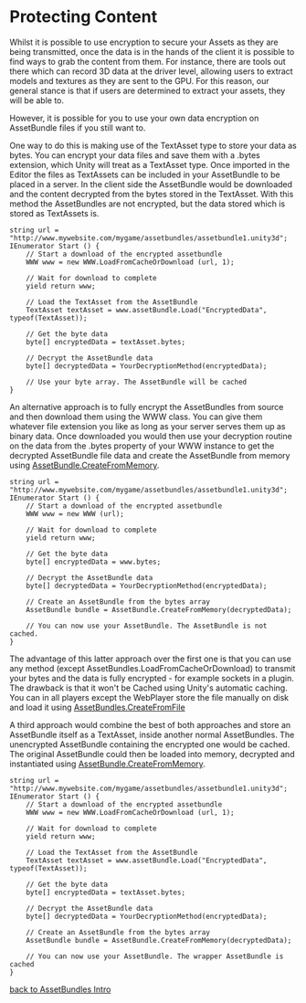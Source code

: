 Protecting Content
==================


Whilst it is possible to use encryption to secure your Assets as they are being transmitted, once the data is in the hands of the client it is possible to find ways to grab the content from them. For instance, there are tools out there which can record 3D data at the driver level, allowing users to extract models and textures as they are sent to the GPU. For this reason, our general stance is that if users are determined to extract your assets, they will be able to. 

However, it is possible for you to use your own data encryption on AssetBundle files if you still want to.

One way to do this is making use of the TextAsset type to store your data as bytes. You can encrypt your data files and save them with a .bytes extension, which Unity will treat as a TextAsset type. Once imported in the Editor the files as TextAssets can be included in your AssetBundle to be placed in a server. In the client side the AssetBundle would be downloaded and the content decrypted from the bytes stored in the TextAsset. With this method the AssetBundles are not encrypted, but the data stored which is stored as TextAssets is.


````
string url = "http://www.mywebsite.com/mygame/assetbundles/assetbundle1.unity3d";
IEnumerator Start () {
    // Start a download of the encrypted assetbundle
    WWW www = new WWW.LoadFromCacheOrDownload (url, 1);

    // Wait for download to complete
    yield return www;

    // Load the TextAsset from the AssetBundle
    TextAsset textAsset = www.assetBundle.Load("EncryptedData", typeof(TextAsset));
 
    // Get the byte data
    byte[] encryptedData = textAsset.bytes;

    // Decrypt the AssetBundle data
    byte[] decryptedData = YourDecryptionMethod(encryptedData);

    // Use your byte array. The AssetBundle will be cached
}
````


An alternative approach is to fully encrypt the AssetBundles from source and then download them using the WWW class. You can give them whatever file extension you like as long as your server serves them up as binary data. Once downloaded you would then use your decryption routine on the data from the .bytes property of your WWW instance to get the decrypted AssetBundle file data and create the AssetBundle from memory using [AssetBundle.CreateFromMemory](ScriptRef:AssetBundle.CreateFromMemory.html.html).


````
string url = "http://www.mywebsite.com/mygame/assetbundles/assetbundle1.unity3d";
IEnumerator Start () {
    // Start a download of the encrypted assetbundle
    WWW www = new WWW (url);

    // Wait for download to complete
    yield return www;

    // Get the byte data
    byte[] encryptedData = www.bytes;

    // Decrypt the AssetBundle data
    byte[] decryptedData = YourDecryptionMethod(encryptedData);

    // Create an AssetBundle from the bytes array
    AssetBundle bundle = AssetBundle.CreateFromMemory(decryptedData);

    // You can now use your AssetBundle. The AssetBundle is not cached.
}
````


The advantage of this latter approach over the first one is that you can use any method (except AssetBundles.LoadFromCacheOrDownload) to transmit your bytes and the data is fully encrypted - for example sockets in a plugin. The drawback is that it won't be Cached using Unity's automatic caching. You can in all players except the WebPlayer store the file manually on disk and load it using [AssetBundles.CreateFromFile](ScriptRef:AssetBundle.CreateFromFile.html.html)

A third approach would combine the best of both approaches and store an AssetBundle itself as a TextAsset, inside another normal AssetBundles. The unencrypted AssetBundle containing the encrypted one would be cached. The original AssetBundle could then be loaded into memory, decrypted and instantiated using [AssetBundle.CreateFromMemory](ScriptRef:AssetBundle.CreateFromMemory.html.html).

````
string url = "http://www.mywebsite.com/mygame/assetbundles/assetbundle1.unity3d";
IEnumerator Start () {
    // Start a download of the encrypted assetbundle
    WWW www = new WWW.LoadFromCacheOrDownload (url, 1);

    // Wait for download to complete
    yield return www;

    // Load the TextAsset from the AssetBundle
    TextAsset textAsset = www.assetBundle.Load("EncryptedData", typeof(TextAsset));
 
    // Get the byte data
    byte[] encryptedData = textAsset.bytes;

    // Decrypt the AssetBundle data
    byte[] decryptedData = YourDecryptionMethod(encryptedData);

    // Create an AssetBundle from the bytes array
    AssetBundle bundle = AssetBundle.CreateFromMemory(decryptedData);

    // You can now use your AssetBundle. The wrapper AssetBundle is cached
}
````


[back to AssetBundles Intro](AssetBundlesIntro.html)
